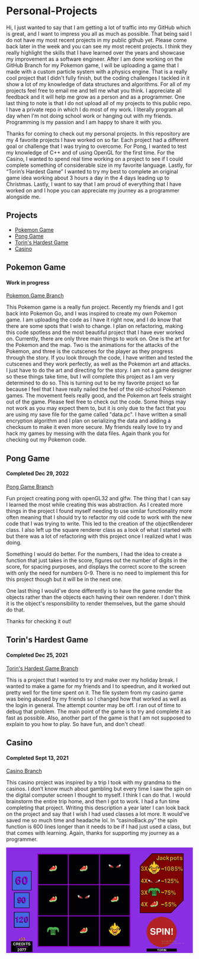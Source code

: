 # Personal-Projects
Hi, I just wanted to say that I am getting a lot of traffic into my GitHub which is great, and I want to impress you all as much as possible. That being said I do not have my most recent projects in my public github yet. Please come back later in the week and you can see my most recent projects. I think they really highlight the skills that I have learned over the years and showcase my improvement as a software engineer. After I am done working on the GitHub Branch for my Pokemon game, I will be uploading a game that I made with a custom particle system with a physics engine. That is a really cool project that I didn't fully finish, but the coding challenges I tackled in it show a lot of my knowledge of data structures and algorithms. For all of my projects feel free to email me and tell me what you think. I appreciate all feedback and it will help me grow as a person and as a programmer. One last thing to note is that I do not upload all of my projects to this public repo. I have a private repo in which I do most of my work. I literally program all day when I'm not doing school work or hanging out with my friends. Programming is my passion and I am happy to share it with you.

Thanks for coming to check out my personal projects. In this repository are my 4 favorite projects I have worked on so far. Each project had a different goal or challenge that I was trying to overcome. For Pong, I wanted to test my knowledge of C++ and of using OpenGL for the first time. For the Casino, I wanted to spend real time working on a project to see if I could complete something of considerable size in my favorite language. Lastly, for “Torin’s Hardest Game” I wanted to try my best to complete an original game idea working about 3 hours a day in the 4 days leading up to Christmas. Lastly, I want to say that I am proud of everything that I have worked on and I hope you can appreciate my journey as a programmer alongside me.

## Projects
- [Pokemon Game](#pokemon-game)
- [Pong Game](#pong-game)
- [Torin's Hardest Game](#torins-hardest-game)
- [Casino](#casino)

## Pokemon Game
#### Work in progress
[Pokemon Game Branch](../Pokemon-Game)

This Pokemon game is a really fun project. Recently my friends and I got back into Pokemon Go, and I was inspired to create my own Pokemon game. I am uploading the code as I have it right now, and I do know that there are some spots that I wish to change. I plan on refactoring, making this code spotless and the most beautiful project that I have ever worked on. Currently, there are only three main things to work on. One is the art for the Pokemon and the map. Two is the animations for the attacks of the Pokemon, and three is the cutscenes for the player as they progress through the story. If you look through the code, I have written and tested the cutscenes and they work perfectly, as well as the Pokemon art and attacks. I just have to do the art and directing for the story. I am not a game designer so these things take time, but I will complete this project as I am very determined to do so. This is turning out to be my favorite project so far because I feel that I have really nailed the feel of the old-school Pokemon games. The movement feels really good, and the Pokemon art feels straight out of the game. Please feel free to check out the code. Some things may not work as you may expect them to, but it is only due to the fact that you are using my save file for the game called "data.pc". I have written a small encryption algorithm and I plan on serializing the data and adding a checksum to make it even more secure. My friends really love to try and hack my games by messing with the data files. Again thank you for checking out my Pokemon code. 

## Pong Game
#### Completed Dec 29, 2022
[Pong Game Branch](../Pong-Game)

Fun project creating pong with openGL32 and glfw. The thing that I can say I learned the most while creating this was abstraction. As I created more things in the project I found myself needing to use similar functionality more often meaning that I should try to refactor my old code to work with the new code that I was trying to write. This led to the creation of the objectRenderer class. I also left up the square renderer class as a look of what I started with but there was a lot of refactoring with this project once I realized what I was doing.

Something I would do better. For the numbers, I had the idea to create a function that just takes in the score, figures out the number of digits in the score, for spacing purposes, and displays the correct score to the screen with only the need for numbers 0-9. There is no need to implement this for this project though but it will be in the next one.

One last thing I would've done differently is to have the game render the objects rather than the objects each having their own renderer. I don't think it is the object's responsibility to render themselves, but the game should do that. 

Thanks for checking it out!


## Torin's Hardest Game
#### Completed Dec 25, 2021
[Torin's Hardest Game Branch](../Torins-Hardest-Game)

This is a project that I wanted to try and make over my holiday break. I wanted to make a game for my friends and I to speedrun, and it worked out pretty well for the time spent on it. The file system from my casino game was being abused by my friends so I changed how that worked as well as the login in general. The attempt counter may be off. I ran out of time to debug that problem. The main point of the game is to try and complete it as fast as possible. Also, another part of the game is that I am not supposed to explain to you how to play. So have fun, and don't cheat!

## Casino
#### Completed Sept 13, 2021
[Casino Branch](../Casino)

This casino project was inspired by a trip I took with my grandma to the casinos. I don’t know much about gambling but every time I saw the spin on the digital computer screen I thought to myself. I think I can do that. I would brainstorm the entire trip home, and then I got to work. I had a fun time completing that project. Writing this description a year later I can look back on the project and say that I wish I had used classes a lot more. It would've saved me so much time and headache lol. In “casinoBack.py” the spin function is 600 lines longer than it needs to be if I had just used a class, but that comes with learning. Again, thanks for supporting my journey as a programmer.


![Casino Gameplay of me losing money on a pretty good roll](/Images/Casino/casinoGif.gif)

